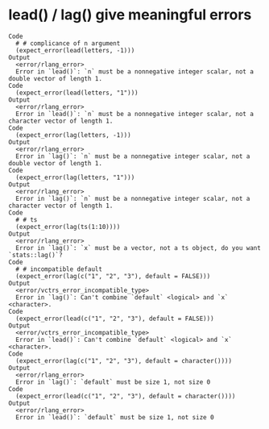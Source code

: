 # lead() / lag() give meaningful errors

    Code
      # # complicance of n argument
      (expect_error(lead(letters, -1)))
    Output
      <error/rlang_error>
      Error in `lead()`: `n` must be a nonnegative integer scalar, not a double vector of length 1.
    Code
      (expect_error(lead(letters, "1")))
    Output
      <error/rlang_error>
      Error in `lead()`: `n` must be a nonnegative integer scalar, not a character vector of length 1.
    Code
      (expect_error(lag(letters, -1)))
    Output
      <error/rlang_error>
      Error in `lag()`: `n` must be a nonnegative integer scalar, not a double vector of length 1.
    Code
      (expect_error(lag(letters, "1")))
    Output
      <error/rlang_error>
      Error in `lag()`: `n` must be a nonnegative integer scalar, not a character vector of length 1.
    Code
      # # ts
      (expect_error(lag(ts(1:10))))
    Output
      <error/rlang_error>
      Error in `lag()`: `x` must be a vector, not a ts object, do you want `stats::lag()`?
    Code
      # # incompatible default
      (expect_error(lag(c("1", "2", "3"), default = FALSE)))
    Output
      <error/vctrs_error_incompatible_type>
      Error in `lag()`: Can't combine `default` <logical> and `x` <character>.
    Code
      (expect_error(lead(c("1", "2", "3"), default = FALSE)))
    Output
      <error/vctrs_error_incompatible_type>
      Error in `lead()`: Can't combine `default` <logical> and `x` <character>.
    Code
      (expect_error(lag(c("1", "2", "3"), default = character())))
    Output
      <error/rlang_error>
      Error in `lag()`: `default` must be size 1, not size 0
    Code
      (expect_error(lead(c("1", "2", "3"), default = character())))
    Output
      <error/rlang_error>
      Error in `lead()`: `default` must be size 1, not size 0


